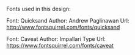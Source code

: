 Fonts used in this design:

Font: Quicksand
Author: Andrew Paglinawan
Url: http://www.fontsquirrel.com/fonts/quicksand

Font: Caveat
Author: Impallari Type
Url: https://www.fontsquirrel.com/fonts/caveat